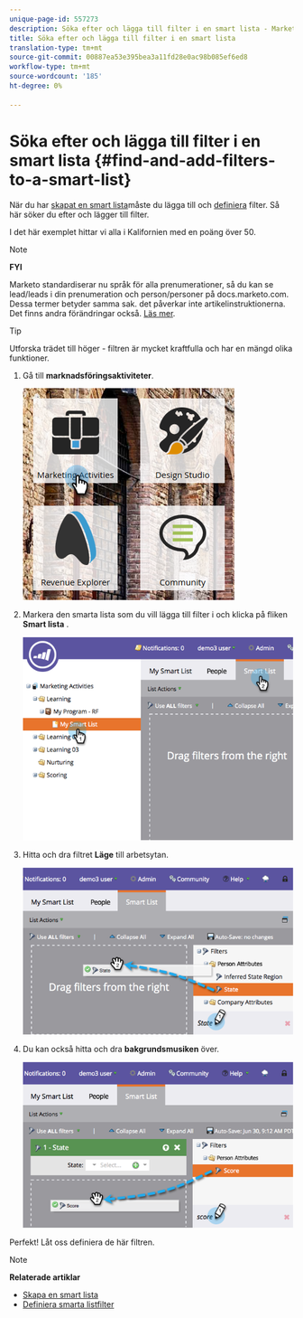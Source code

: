 ```yaml
---
unique-page-id: 557273
description: Söka efter och lägga till filter i en smart lista - Marketo Docs - Produktdokumentation
title: Söka efter och lägga till filter i en smart lista
translation-type: tm+mt
source-git-commit: 00887ea53e395bea3a11fd28e0ac98b085ef6ed8
workflow-type: tm+mt
source-wordcount: '185'
ht-degree: 0%

---
```



# Söka efter och lägga till filter i en smart lista {#find-and-add-filters-to-a-smart-list}

När du har [skapat en smart lista](create-a-smart-list.md)måste du lägga till och [definiera](define-smart-list-filters.md) filter. Så här söker du efter och lägger till filter.

I det här exemplet hittar vi alla i Kalifornien med en poäng över 50.

>[!NOTE]
>
>**FYI**
>
>Marketo standardiserar nu språk för alla prenumerationer, så du kan se lead/leads i din prenumeration och person/personer på docs.marketo.com. Dessa termer betyder samma sak. det påverkar inte artikelinstruktionerna. Det finns andra förändringar också. [Läs mer](http://docs.marketo.com/display/DOCS/Updates+to+Marketo+Terminology).

>[!TIP]
>
>Utforska trädet till höger - filtren är mycket kraftfulla och har en mängd olika funktioner.

1. Gå till **marknadsföringsaktiviteter**.

   ![](assets/ma.png)

1. Markera den smarta lista som du vill lägga till filter i och klicka på fliken **Smart lista** .

   ![](assets/two.png)

1. Hitta och dra filtret **Läge** till arbetsytan.

   ![](assets/three.png)

1. Du kan också hitta och dra **bakgrundsmusiken** över.

   ![](assets/four.png)

Perfekt! Låt oss definiera de här filtren.

>[!NOTE]
>
>**Relaterade artiklar**
>
>* [Skapa en smart lista](create-a-smart-list.md)
>* [Definiera smarta listfilter](define-smart-list-filters.md)

>



